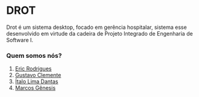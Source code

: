 # DROT

Drot é um sistema desktop, focado em gerência hospitalar, sistema esse desenvolvido em virtude da cadeira de Projeto Integrado de Engenharia de Software I.

### Quem somos nós?

1. [Eric Rodrigues](https://github.com/ericrodriguesfer)
2. [Gustavo Clemente](https://github.com/gustavocolombo)
3. [Ítalo Lima Dantas](https://github.com/italolima04)
4. [Marcos Gênesis](https://github.com/marcosgenesis)
